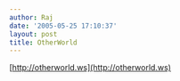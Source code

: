 ```yaml
---
author: Raj
date: '2005-05-25 17:10:37'
layout: post
title: OtherWorld
---
```


[http://otherworld.ws](http://otherworld.ws)
